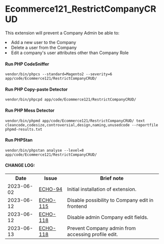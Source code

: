 # Ecommerce121_RestrictCompanyCRUD

This extension will prevent a Company Admin be able to:
<li>Add a new user to the Company</li>
<li>Delete a user from the Company</li>
<li>Edit a company's user attributes other than Company Role</li>

#### Run PHP CodeSniffer

    vendor/bin/phpcs --standard=Magento2 --severity=6 app/code/Ecommerce121/RestrictCompanyCRUD/

#### Run PHP Copy-paste Detector

    vendor/bin/phpcpd app/code/Ecommerce121/RestrictCompanyCRUD/

#### Run PHP Mess Detector

    vendor/bin/phpmd app/code/Ecommerce121/RestrictCompanyCRUD/ text cleancode,codesize,controversial,design,naming,unusedcode --reportfile phpmd-results.txt

#### Run PHPStan

    vendor/bin/phpstan analyse --level=8 app/code/Ecommerce121/RestrictCompanyCRUD/

#### CHANGE LOG:
 <table>
  <tr>
    <th>Date</th>
    <th>Issue</th>
    <th>Brief note</th>
  </tr>
  <tr>
    <td>2023-06-02</td>
    <td><a href="https://jira.121ecommerce.co/browse/ECHO-94">ECHO-94</a></td>
    <td>Initial installation of extension.</td>
  </tr>
  <tr>
    <td>2023-06-12</td>
    <td><a href="https://jira.121ecommerce.co/browse/ECHO-115">ECHO-115</a></td>
    <td>Disable possibility to Company edit in frontend </td>
  </tr>
  <tr>
    <td>2023-06-12</td>
    <td><a href="https://jira.121ecommerce.co/browse/ECHO-118">ECHO-118</a></td>
    <td>Disable admin Company edit fields. </td>
  </tr>
  <tr>
    <td>2023-06-13</td>
    <td><a href="https://jira.121ecommerce.co/browse/ECHO-118">ECHO-118</a></td>
    <td>Prevent Company admin from accessing profile edit.</td>
  </tr>
</table> 
